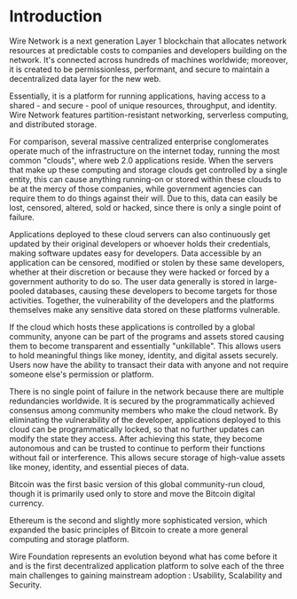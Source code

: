 # Introduction

Wire Network is a next generation Layer 1 blockchain that allocates network resources at predictable costs to companies and developers building on the network. It's connected across hundreds of machines worldwide; moreover, it is created to be permissionless, performant, and secure to maintain a decentralized data layer for the new web.

Essentially, it is a platform for running applications, having access to a shared - and secure - pool of unique resources, throughput, and identity. Wire Network features partition-resistant networking, serverless computing, and distributed storage.

For comparison, several massive centralized enterprise conglomerates operate much of the infrastructure on the internet today, running the most common "clouds", where web 2.0 applications reside. When the servers that make up these computing and storage clouds get controlled by a single entity, this can cause anything running-on or stored within these clouds to be at the mercy of those companies, while government agencies can require them to do things against their will. Due to this, data can easily be lost, censored, altered, sold or hacked, since there is only a single point of failure.

Applications deployed to these cloud servers can also continuously get updated by their original developers or whoever holds their credentials, making software updates easy for developers. Data accessible by an application can be censored, modified or stolen by these same developers, whether at their discretion or because they were hacked or forced by a government authority to do so. The user data generally is stored in large-pooled databases, causing these developers to become targets for those activities. Together, the vulnerability of the developers and the platforms themselves make any sensitive data stored on these platforms vulnerable.

If the cloud which hosts these applications is controlled by a global community, anyone can be part of the programs and assets stored causing them to become transparent and essentially "unkillable". This allows users to hold meaningful things like money, identity, and digital assets securely. Users now have the ability to transact their data with anyone and not require someone else's permission or platform. 

There is no single point of failure in the network because there are multiple redundancies worldwide. It is secured by the programmatically achieved consensus among community members who make the cloud network. By eliminating the vulnerability of the developer, applications deployed to this cloud can be programmatically locked, so that no further updates can modify the state they access. After achieving this state, they become autonomous and can be trusted to continue to perform their functions without fail or interference. This allows secure storage of high-value assets like money, identity, and essential pieces of data.

Bitcoin was the first basic version of this global community-run cloud, though it is primarily used only to store and move the Bitcoin digital currency.

Ethereum is the second and slightly more sophisticated version, which expanded the basic principles of Bitcoin to create a more general computing and storage platform.

Wire Foundation represents an evolution beyond what has come before it and is the first decentralized application platform to solve each of the three main challenges to gaining mainstream adoption : Usability, Scalability and Security.

